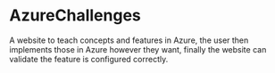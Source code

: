 # AzureChallenges
A website to teach concepts and features in Azure, the user then implements those in Azure however they want, finally the website can validate the feature is configured correctly.
